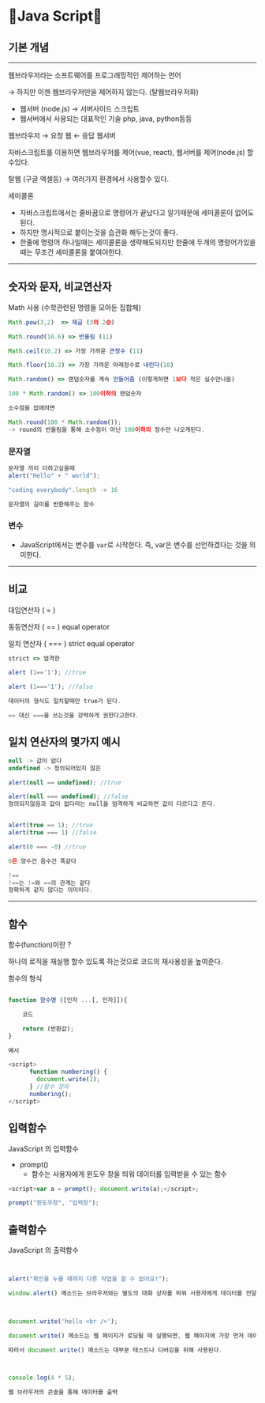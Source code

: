 # **🦄Java Script🦄**

## **기본 개념**

---

웹브라우저라는 소프트웨어를 프로그래밍적인 제어하는 언어

→ 하지만 이젠 웹브라우저만을 제어하지 않는다. (탈웹브라우저화)

- 웹서버 (node.js) → 서버사이드 스크립트
- 웹서버에서 사용되는 대표적인 기술 php, java, python등등

웹브라우저 → 요청 웹 ← 응답 웹서버

자바스크립트를 이용하면 웹브라우저를 제어(vue, react), 웹서버를 제어(node.js) 할수있다.

탈웹 (구글 엑셀등) → 여러가지 환경에서 사용할수 있다.

세미콜론

- 자바스크립트에서는 줄바꿈으로 명령어가 끝났다고 알기때문에 세미콜론이 없어도 된다.
- 하지만 명시적으로 붙이는것을 습관화 해두는것이 좋다.
- 한줄에 명령어 하나일때는 세미콜론을 생략해도되지만 한줄에 두개의 명령어가있을때는 무조건 세미콜론을 붙여야한다.

---

## 숫자와 문자, 비교연산자

Math 사용 (수학관련된 명령들 모아둔 집합체)

```js
Math.pow(3,2)  => 제곱 (3의 2승)

Math.round(10.6) => 반올림 (11)

Math.ceil(10.2) => 가장 가까운 큰정수 (11)

Math.floor(10.2) => 가장 가까운 아래정수로 내린다(10)

Math.random() => 랜덤숫자를 계속 만들어줌 (이렇게하면 1보다 작은 실수만나옴)

100 * Math.random() => 100이하의 랜덤숫자

소수점을 없애려면

Math.round(100 * Math.random());
-> round의 반올림을 통해 소수점이 아닌 100이하의 정수만 나오게된다.
```

### 문자열

```js
문자열 끼리 더하고싶을때
alert("Hello" + " world");

"coding everybody".length -> 16

문자열의 길이를 반환해주는 함수
```

### 변수

- JavaScript에서는 변수를 `var`로 시작한다. 즉, var은 변수를 선언하겠다는 것을 의미한다.

---

## 비교

대입연산자 ( = )

동등연산자 ( == ) equal operator

일치 연산자 ( === ) strict equal operator

```js
strict => 엄격한

alert (1=='1'); //true

alert (1==='1'); //false

데이터의 형식도 일치할때만 true가 된다.

== 대신 ===을 쓰는것을 강력하게 권한다고한다.
```

## 일치 연산자의 몇가지 예시

```js
null -> 값이 없다
undefined -> 정의되어있지 않은

alert(null == undefined); //true

alert(null === undefined); //false
정의되지않음과 값이 없다라는 null을 엄격하게 비교하면 값이 다르다고 뜬다.


alert(true == 1); //true
alert(true === 1) //false

alert(0 === -0) //true

0은 양수건 음수건 똑같다

!==
!==는 !=와 ==의 관계는 같다
정확하게 같지 않다는 의미이다.
```

---

## 함수

함수(function)이란 ?

하나의 로직을 재실행 할수 있도록 하는것으로 코드의 재사용성을 높여준다.

함수의 형식

```js

function 함수명 ([인자 ...[, 인자]]){

	코드

	return (반환값);
}

예시

<script>
      function numbering() {
        document.write(1);
      } //함수 정의
      numbering();
</script>

```

## 입력함수

JavaScript 의 입력함수

- prompt()
  - 함수는 사용자에게 윈도우 창을 띄워 데이터를 입력받을 수 있는 함수

```js
<script>var a = prompt(); document.write(a);</script>;

prompt("윈도우창", "입력창");
```

## 출력함수

JavaScript 의 출력함수

```js


alert("확인을 누를 때까지 다른 작업을 할 수 없어요!");

window.alert() 메소드는 브라우저와는 별도의 대화 상자를 띄워 사용자에게 데이터를 전달해준다.



document.write('hello <br />');

document.write() 메소드는 웹 페이지가 로딩될 때 실행되면, 웹 페이지에 가장 먼저 데이터를 출력한다.

따라서 document.write() 메소드는 대부분 테스트나 디버깅을 위해 사용된다.



console.log(4 * 5);

웹 브라우저의 콘솔을 통해 데이터를 출력

```
